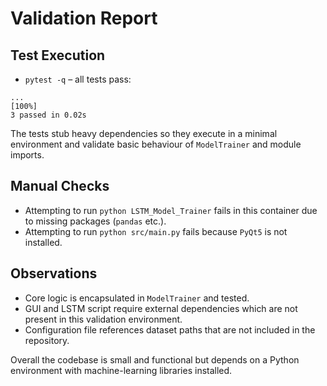 # Validation Report

## Test Execution

- `pytest -q` – all tests pass:

```
...                                                                      [100%]
3 passed in 0.02s
```

The tests stub heavy dependencies so they execute in a minimal environment and validate basic behaviour of `ModelTrainer` and module imports.

## Manual Checks

- Attempting to run `python LSTM_Model_Trainer` fails in this container due to missing packages (`pandas` etc.).
- Attempting to run `python src/main.py` fails because `PyQt5` is not installed.

## Observations

- Core logic is encapsulated in `ModelTrainer` and tested.
- GUI and LSTM script require external dependencies which are not present in this validation environment.
- Configuration file references dataset paths that are not included in the repository.

Overall the codebase is small and functional but depends on a Python environment with machine-learning libraries installed.
